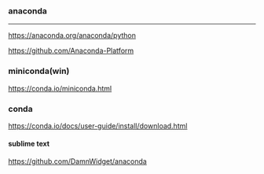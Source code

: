 ### anaconda
---
https://anaconda.org/anaconda/python

https://github.com/Anaconda-Platform


### miniconda(win)
https://conda.io/miniconda.html



### conda
https://conda.io/docs/user-guide/install/download.html

#### sublime text
https://github.com/DamnWidget/anaconda

```
```

```
```

